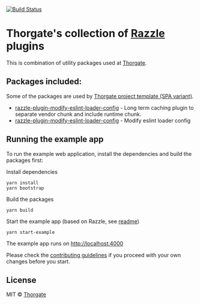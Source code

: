 [![Build Status][gh-actions-image]][gh-actions-url]


# Thorgate's collection of [Razzle](https://razzlejs.org/) plugins

This is combination of utility packages used at [Thorgate](https://thorgate.eu).

## Packages included:

Some of the packages are used by [Thorgate project template (SPA variant)](https://gitlab.com/thorgate-public/django-project-template/tree/spa).

* [razzle-plugin-modify-eslint-loader-config](packages/razzle-plugin-modify-eslint-loader-config/README.md) - Long term caching plugin to separate vendor chunk and include runtime chunk.
* [razzle-plugin-modify-eslint-loader-config](packages/razzle-plugin-modify-eslint-loader-config/README.md) - Modify eslint loader config


## Running the example app

To run the example web application, install the dependencies and build the packages first:

Install dependencies
```
yarn install
yarn bootstrap
```

Build the packages
```
yarn build
```

Start the example app (based on Razzle, see [readme](examples/example-app/README.md))
```
yarn start-example
```

The example app runs on [http://localhost:4000](http://localhost:4000)

Please check the [contributing guidelines](CONTRIBUTING.md) if you proceed with your own changes before you start.

## License

MIT © [Thorgate](http://github.com/thorgate)


[gh-actions-url]: https://github.com/thorgate/razzle-plugins/actions/workflows/main.yml
[gh-actions-image]: https://github.com/thorgate/razzle-plugins/actions/workflows/main.yml/badge.svg?branch=master
